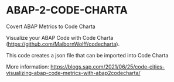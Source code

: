 # ABAP-2-CODE-CHARTA
Covert ABAP Metrics to Code Charta

Visualize your ABAP Code with Code Charta (https://github.com/MaibornWolff/codecharta).

This code creates a json file that can be imported into Code Charta

More information:
https://blogs.sap.com/2021/06/25/code-cities-visualizing-abap-code-metrics-with-abap2codecharta/
